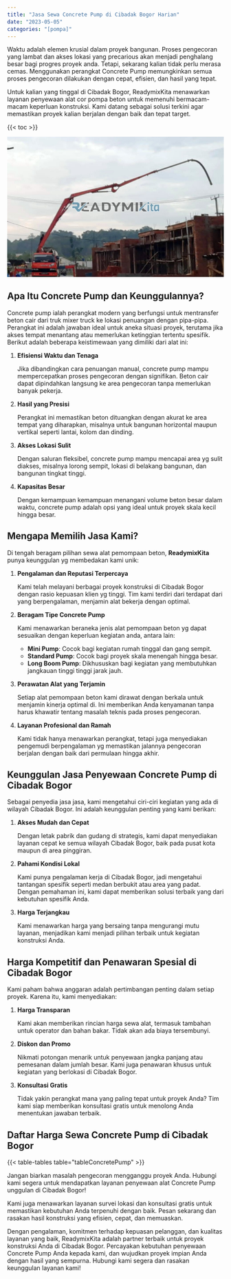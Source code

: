```yaml
---
title: "Jasa Sewa Concrete Pump di Cibadak Bogor Harian"
date: "2023-05-05"
categories: "[pompa]"
---
```


Waktu adalah elemen krusial dalam proyek bangunan. Proses pengecoran yang lambat dan akses lokasi yang precarious akan menjadi penghalang besar bagi progres proyek anda. Tetapi, sekarang kalian tidak perlu merasa cemas. Menggunakan perangkat Concrete Pump memungkinkan semua proses pengecoran dilakukan dengan cepat, efisien, dan hasil yang tepat.

Untuk kalian yang tinggal di Cibadak Bogor, ReadymixKita menawarkan layanan penyewaan alat cor pompa beton untuk memenuhi bermacam-macam keperluan konstruksi. Kami datang sebagai solusi terkini agar memastikan proyek kalian berjalan dengan baik dan tepat target.

{{< toc >}}

![Jasa Sewa Concrete Pump di Cibadak Bogor Harian](/images/pompa/sewa-pompa-04.jpg)

## Apa Itu Concrete Pump dan Keunggulannya?

Concrete pump ialah perangkat modern yang berfungsi untuk mentransfer beton cair dari truk mixer truck ke lokasi penuangan dengan pipa-pipa. Perangkat ini adalah jawaban ideal untuk aneka situasi proyek, terutama jika akses tempat menantang atau memerlukan ketinggian tertentu spesifik. Berikut adalah beberapa keistimewaan yang dimiliki dari alat ini:

1. **Efisiensi Waktu dan Tenaga**

   Jika dibandingkan cara penuangan manual, concrete pump mampu mempercepatkan proses pengecoran dengan signifikan. Beton cair dapat dipindahkan langsung ke area pengecoran tanpa memerlukan banyak pekerja.

2. **Hasil yang Presisi**

   Perangkat ini memastikan beton dituangkan dengan akurat ke area tempat yang diharapkan, misalnya untuk bangunan horizontal maupun vertikal seperti lantai, kolom dan dinding.

3. **Akses Lokasi Sulit**

   Dengan saluran fleksibel, concrete pump mampu mencapai area yg sulit diakses, misalnya lorong sempit, lokasi di belakang bangunan, dan bangunan tingkat tinggi.

4. **Kapasitas Besar**

   Dengan kemampuan kemampuan menangani volume beton besar dalam waktu, concrete pump adalah opsi yang ideal untuk proyek skala kecil hingga besar.

## Mengapa Memilih Jasa Kami?

Di tengah beragam pilihan sewa alat pemompaan beton, **ReadymixKita** punya keunggulan yg membedakan kami unik:

1. **Pengalaman dan Reputasi Terpercaya**

   Kami telah melayani berbagai proyek konstruksi di Cibadak Bogor dengan rasio kepuasan klien yg tinggi. Tim kami terdiri dari terdapat dari yang berpengalaman, menjamin alat bekerja dengan optimal.

2. **Beragam Tipe Concrete Pump**

   Kami menawarkan beraneka jenis alat pemompaan beton yg dapat sesuaikan dengan keperluan kegiatan anda, antara lain:
   - **Mini Pump**: Cocok bagi kegiatan rumah tinggal dan gang sempit.
   - **Standard Pump**: Cocok bagi proyek skala menengah hingga besar.
   - **Long Boom Pump**: Dikhususkan bagi kegiatan yang membutuhkan jangkauan tinggi tinggi jarak jauh.

3. **Perawatan Alat yang Terjamin**

   Setiap alat pemompaan beton kami dirawat dengan berkala untuk menjamin kinerja optimal di. Ini memberikan Anda kenyamanan tanpa harus khawatir tentang masalah teknis pada proses pengecoran.

4. **Layanan Profesional dan Ramah**

   Kami tidak hanya menawarkan perangkat, tetapi juga menyediakan pengemudi berpengalaman yg memastikan jalannya pengecoran berjalan dengan baik dari permulaan hingga akhir.

## Keunggulan Jasa Penyewaan Concrete Pump di Cibadak Bogor

Sebagai penyedia jasa jasa, kami mengetahui ciri-ciri kegiatan yang ada di wilayah Cibadak Bogor. Ini adalah keunggulan penting yang kami berikan:

1. **Akses Mudah dan Cepat**

   Dengan letak pabrik dan gudang di strategis, kami dapat menyediakan layanan cepat ke semua wilayah Cibadak Bogor, baik pada pusat kota maupun di area pinggiran.

2. **Pahami Kondisi Lokal**

   Kami punya pengalaman kerja di Cibadak Bogor, jadi mengetahui tantangan spesifik seperti medan berbukit atau area yang padat. Dengan pemahaman ini, kami dapat memberikan solusi terbaik yang dari kebutuhan spesifik Anda.

3. **Harga Terjangkau**

   Kami menawarkan harga yang bersaing tanpa mengurangi mutu layanan, menjadikan kami menjadi pilihan terbaik untuk kegiatan konstruksi Anda.

## Harga Kompetitif dan Penawaran Spesial di Cibadak Bogor

Kami paham bahwa anggaran adalah pertimbangan penting dalam setiap proyek. Karena itu, kami menyediakan:

1. **Harga Transparan**

   Kami akan memberikan rincian harga sewa alat, termasuk tambahan untuk operator dan bahan bakar. Tidak akan ada biaya tersembunyi.

2. **Diskon dan Promo**

   Nikmati potongan menarik untuk penyewaan jangka panjang atau pemesanan dalam jumlah besar. Kami juga penawaran khusus untuk kegiatan yang berlokasi di Cibadak Bogor.

3. **Konsultasi Gratis**

   Tidak yakin perangkat mana yang paling tepat untuk proyek Anda? Tim kami siap memberikan konsultasi gratis untuk menolong Anda menentukan jawaban terbaik.

## Daftar Harga Sewa Concrete Pump di Cibadak Bogor

{{< table-tables table="tableConcretePump" >}}

Jangan biarkan masalah pengecoran mengganggu proyek Anda. Hubungi kami segera untuk mendapatkan layanan penyewaan alat Concrete Pump unggulan di Cibadak Bogor!

Kami juga menawarkan layanan survei lokasi dan konsultasi gratis untuk memastikan kebutuhan Anda terpenuhi dengan baik. Pesan sekarang dan rasakan hasil konstruksi yang efisien, cepat, dan memuaskan.

Dengan pengalaman, komitmen terhadap kepuasan pelanggan, dan kualitas layanan yang baik, ReadymixKita adalah partner terbaik untuk proyek konstruksi Anda di Cibadak Bogor. Percayakan kebutuhan penyewaan Concrete Pump Anda kepada kami, dan wujudkan proyek impian Anda dengan hasil yang sempurna. Hubungi kami segera dan rasakan keunggulan layanan kami!